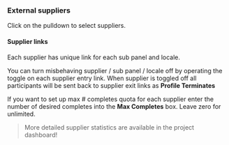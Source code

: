 ### External suppliers

Click on the pulldown to select suppliers.

#### Supplier links

Each supplier has unique link for each sub panel and locale.

You can turn misbehaving supplier / sub panel / locale off by operating the toggle on each supplier entry link. When supplier is toggled off all participants will be sent back to supplier exit links as **Profile Terminates**

If you want to set up max # completes quota for each supplier enter the number of desired completes into the **Max Completes** box. Leave zero for unlimited.

> More detailed supplier statistics are available in the project dashboard!
